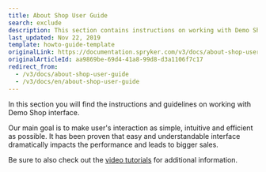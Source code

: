 ```yaml
---
title: About Shop User Guide
search: exclude
description: This section contains instructions on working with Demo Shop interface.
last_updated: Nov 22, 2019
template: howto-guide-template
originalLink: https://documentation.spryker.com/v3/docs/about-shop-user-guide
originalArticleId: aa9869be-69d4-41a8-99d8-d3a1106f7c17
redirect_from:
  - /v3/docs/about-shop-user-guide
  - /v3/docs/en/about-shop-user-guide
---
```



In this section you will find the instructions and guidelines on working with Demo Shop interface.

Our main goal is to make user's interaction as simple, intuitive and efficient as possible. It has been proven that easy and understandable interface dramatically impacts the performance and leads to bigger sales.

Be sure to also check out the [video tutorials](/docs/scos/user/intro-to-spryker/{{site.version}}/videos-and-webinars/spryker-videos.html) for additional information.

